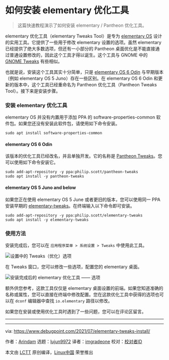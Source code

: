 [#]: subject: (How to Install elementary Tweaks Tool)
[#]: via: (https://www.debugpoint.com/2021/07/elementary-tweaks-install/)
[#]: author: (Arindam https://www.debugpoint.com/author/admin1/)
[#]: collector: (lujun9972)
[#]: translator: (imgradeone)
[#]: reviewer: ( )
[#]: publisher: ( )
[#]: url: ( )

如何安装 elementary 优化工具
======

> 这篇快速教程演示了如何安装 elementary / Pantheon 优化工具。

elementary 优化工具（elementary Tweaks Tool）是专为 [elementary OS][1] 设计的实用工具。它提供了一些用于修改 elementary 设置的选项。虽然 elementary 已经提供了绝大多数选项，但还有一小部分的 Pantheon 桌面优化是不能直接通过普通设置修改的，因此这个工具才得以诞生。这个工具与 GNOME 中的 [GNOME Tweaks][2] 有些相似。

也就是说，安装这个工具其实十分简单，只是 [elementary OS 6 Odin][3] 与早期版本（例如 elementary OS 5 Juno）存在一些区别。在 elementary OS 6 Odin 和更新的版本中，这个工具已经重命名为 Pantheon 优化工具（Pantheon Tweaks Tool）。接下来是安装步骤。

### 安装 elementary 优化工具

elementary OS 并没有内置用于添加 PPA 的 software-properties-common 软件包。如果您还没有安装此软件包，请使用如下命令安装。

```
sudo apt install software-properties-common
```

#### elementary OS 6 Odin

该版本的优化工具已经改名，并且单独开发。它的名称是 [Pantheon Tweaks][4]。您可以使用如下命令安装它。

```
sudo add-apt-repository -y ppa:philip.scott/pantheon-tweaks
sudo apt install -y pantheon-tweaks
```

#### elementary OS 5 Juno and below

如果您正在使用 elementary OS 5 June 或者更旧的版本，您可以使用同一 PPA 安装早期的 [elementary-tweaks][5]。在终端输入以下命令即可安装。

```
sudo add-apt-repository -y ppa:philip.scott/elementary-tweaks
sudo apt install -y elementary-tweaks
```

### 使用方法

安装完成后，您可以在 `应用程序菜单 > 系统设置 > Tweaks` 中使用此工具。

![设置中的 Tweaks（优化）选项][6]

在 Tweaks 窗口，您可以修改一些选项，配置您的 elementary 桌面。

![安装完成后的 elementary 优化工具 —— 选项][7]

额外供您参考，这款工具仅仅是 elementary 桌面设置的前端。如果您知道准确的名称或属性，您可以直接在终端中修改配置。您在这款优化工具中获得的选项也可以在 `dconf` 编辑器中查找 `io.elementary` 路径以修改。

如果您在安装或使用优化工具时遇到了一些问题，您可以在评论区留言。

* * *

--------------------------------------------------------------------------------

via: https://www.debugpoint.com/2021/07/elementary-tweaks-install/

作者：[Arindam][a]
选题：[lujun9972][b]
译者：[imgradeone](https://github.com/imgradeone)
校对：[校对者ID](https://github.com/校对者ID)

本文由 [LCTT](https://github.com/LCTT/TranslateProject) 原创编译，[Linux中国](https://linux.cn/) 荣誉推出

[a]: https://www.debugpoint.com/author/admin1/
[b]: https://github.com/lujun9972
[1]: https://www.debugpoint.com/tag/elementary
[2]: https://www.debugpoint.com/2018/05/customize-your-ubuntu-desktop-using-gnome-tweak/
[3]: https://www.debugpoint.com/2020/09/elementary-os-6-odin-new-features-release-date/
[4]: https://github.com/pantheon-tweaks/pantheon-tweaks
[5]: https://github.com/elementary-tweaks/elementary-tweaks
[6]: https://www.debugpoint.com/blog/wp-content/uploads/2021/07/tweak-in-settings.png
[7]: https://www.debugpoint.com/blog/wp-content/uploads/2021/07/elementary-tweaks-after-install-options.png
[8]: https://www.debugpoint.com/2019/12/elementary-os-hera-released/
